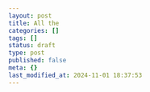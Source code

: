 ```yaml
---
layout: post
title: All the
categories: []
tags: []
status: draft
type: post
published: false
meta: {}
last_modified_at: 2024-11-01 18:37:53
---
```

